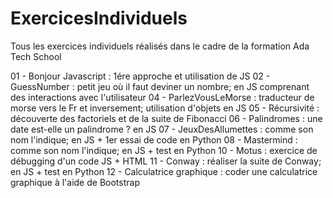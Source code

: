 # ExercicesIndividuels
Tous les exercices individuels réalisés dans le cadre de la formation Ada Tech School 

01 - Bonjour Javascript : 1ére approche et utilisation de JS
02 - GuessNumber : petit jeu où il faut deviner un nombre; en JS comprenant des interactions avec l'utilisateur
04 - ParlezVousLeMorse : traducteur de morse vers le Fr et inversement; utilisation d'objets en JS
05 - Récursivité : découverte des factoriels et de la suite de Fibonacci
06 - Palindromes : une date est-elle un palindrome ? en JS
07 - JeuxDesAllumettes : comme son nom l'indique; en JS + 1er essai de code en Python 
08 - Mastermind : comme son nom l'indique; en JS + test en Python
10 - Motus : exercice de débugging d'un code JS + HTML 
11 - Conway : réaliser la suite de Conway; en JS + test en Python
12 - Calculatrice graphique : coder une calculatrice graphique à l'aide de Bootstrap



